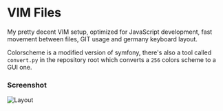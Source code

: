 VIM Files
=========

My pretty decent VIM setup, optimized for JavaScript development, fast movement 
between files, GIT usage and germany keyboard layout.

Colorscheme is a modified version of symfony, there's also a tool called `convert.py`
in the repository root which converts a `256` colors scheme to a GUI one.


### Screenshot

![Layout](http://dl.dropbox.com/u/2332843/vim.png)

